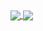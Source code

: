<!--
**wzeng0/wzeng0** is a ✨ _special_ ✨ repository because its `README.md` (this file) appears on your GitHub profile.

Here are some ideas to get you started:

- 🔭 I’m currently working on ...
- 🌱 I’m currently learning ...
- 👯 I’m looking to collaborate on ...
- 🤔 I’m looking for help with ...
- 💬 Ask me about ...
- 📫 How to reach me: ...
- 😄 Pronouns: ...
- ⚡ Fun fact: ...
-->

<a href="https://github.com/wzeng0/github-readme-stats">
  <img align="center" src="[https://github-readme-stats.vercel.app/api/pin/?username=wzeng0&repo=github-readme-stats](https://github-readme-stats.vercel.app/api/top-langs/?username=wzeng0&layout=compact))" />
</a>
<a href="https://github.com/wzeng0/convoychat">
  <img align="center" src="[https://github-readme-stats.vercel.app/api/pin/?username=wzeng0&repo=convoychat](https://github-readme-stats.vercel.app/api?username=zeng0&show_icons=true&theme=transparent)" />
</a>

